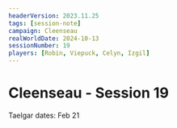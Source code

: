 ```yaml
---
headerVersion: 2023.11.25
tags: [session-note]
campaign: Cleenseau
realWorldDate: 2024-10-13
sessionNumber: 19
players: [Robin, Viepuck, Celyn, Izgil]
---
```

# Cleenseau - Session 19

Taelgar dates: Feb 21